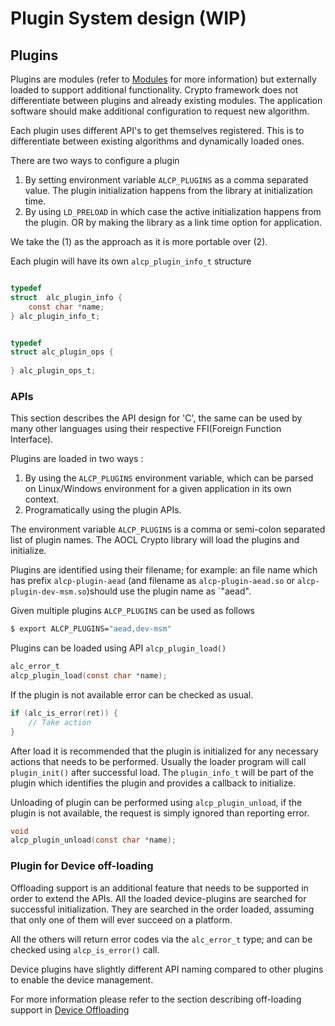 # Plugin System design (WIP)

## Plugins

Plugins are modules (refer to [Modules](#module-manager) for more information)
but externally loaded to support additional functionality.
Crypto framework does not differentiate between plugins and already existing
modules. The application software should make additional configuration to
request new algorithm.

Each plugin uses different API's to get themselves registered. This is to
differentiate between existing algorithms and dynamically loaded ones.

There are two ways to configure a plugin
  1. By setting environment variable `ALCP_PLUGINS` as a comma separated value.
     The plugin initialization happens from the library at initialization time.
  2. By using `LD_PRELOAD` in which case the active initialization happens from
     the plugin. OR by making the library as a link time option for application.


We take the (1) as the approach as it is more portable over (2).

Each plugin will have its own `alcp_plugin_info_t` structure

```c

typedef
struct  alc_plugin_info {
    const char *name;
} alc_plugin_info_t;


typedef
struct alc_plugin_ops {
    
} alc_plugin_ops_t;

```

### APIs

This section describes the API design for 'C', the same can be used by many
other languages using their respective FFI(Foreign Function Interface).

Plugins are loaded in two ways : 
  1. By using the `ALCP_PLUGINS` environment variable, which can be parsed on
     Linux/Windows environment for a given application in its own context.
  2. Programatically using the plugin APIs.

The environment variable `ALCP_PLUGINS` is a comma or semi-colon separated list
of plugin names. The AOCL Crypto library will load the plugins and initialize.

Plugins are identified using their filename; for example: an file name which has
prefix `alcp-plugin-aead` (and filename as `alcp-plugin-aead.so` or
`alcp-plugin-dev-msm.so`)should use the plugin name as `"aead".

Given multiple plugins `ALCP_PLUGINS` can be used as follows
```sh
$ export ALCP_PLUGINS="aead,dev-msm"

```


Plugins can be loaded using API `alcp_plugin_load()`
```c
alc_error_t
alcp_plugin_load(const char *name);
```
If the plugin is not available error can be checked as usual.
```c
if (alc_is_error(ret)) {
    // Take action
}
```

After load it is recommended that the plugin is initialized for any necessary
actions that needs to be performed. Usually the loader program will call
`plugin_init()` after successful load. The `plugin_info_t` will be part of the
plugin which identifies the plugin and provides a callback to initialize.


Unloading of plugin can be performed using `alcp_plugin_unload`, if the plugin
is not available, the request is simply ignored than reporting error.

```c
void
alcp_plugin_unload(const char *name);
```


### Plugin for Device off-loading

Offloading support is an additional feature that needs to be supported in order
to extend the APIs. All the loaded device-plugins are searched for successful
initialization. They are searched in the order loaded, assuming that only one of
them will ever succeed on a platform.

All the others will return error codes via the `alc_error_t` type; and can be
checked using `alcp_is_error()` call.

Device plugins have slightly different API naming compared to other plugins to
enable the device management.

For more information please refer to the section describing off-loading support
in [Device Offloading](#device-offloading)
